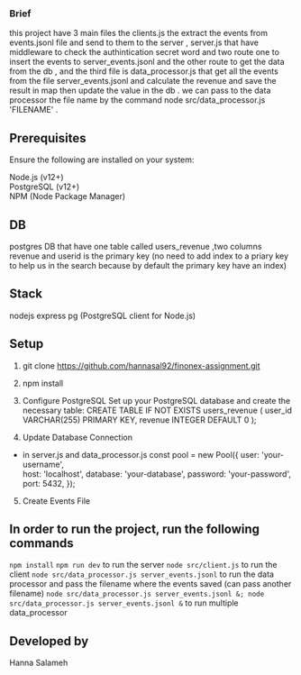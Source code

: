 ### Brief
this project have 3 main files the clients.js the extract the events from events.jsonl file and send to them to the server , server.js that have middleware to check the authintication secret word and two route one to insert the events to server_events.jsonl and the other route to get the data from the db , and the third file is data_processor.js that get all the events from the file server_events.jsonl and calculate the revenue and save the result in map then update the value in the db . we can pass to the data processor the file name by the command node src/data_processor.js 'FILENAME' .

## Prerequisites
Ensure the following are installed on your system:

Node.js (v12+)  
PostgreSQL (v12+)  
NPM (Node Package Manager)  

## DB 
postgres DB that have one table called users_revenue ,two columns revenue and userid is the primary key (no need to add index to a priary key to help us in the search because by default the primary key have an index)

## Stack
nodejs
express
pg (PostgreSQL client for Node.js)

## Setup
1. git clone https://github.com/hannasal92/finonex-assignment.git

2. npm install

3. Configure PostgreSQL
Set up your PostgreSQL database and create the necessary table:
CREATE TABLE IF NOT EXISTS users_revenue (
    user_id VARCHAR(255) PRIMARY KEY,
    revenue INTEGER DEFAULT 0
);



4. Update Database Connection
 - in server.js and data_processor.js
const pool = new Pool({
  user: 'your-username',       
  host: 'localhost',
  database: 'your-database', 
  password: 'your-password',
  port: 5432,
});

5. Create Events File

## In order to run the project, run the following commands
`npm install`
`npm run dev` to run the server
`node src/client.js` to run the client
`node src/data_processor.js server_events.jsonl` to run the data processor and pass the filename where the events saved (can pass another filename)
`node src/data_processor.js server_events.jsonl &; node src/data_processor.js server_events.jsonl &` to run multiple data_processor

## Developed by
Hanna Salameh

